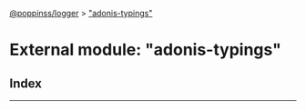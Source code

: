 [@poppinss/logger](../README.md) > ["adonis-typings"](../modules/_adonis_typings_.md)

# External module: "adonis-typings"

## Index

---

